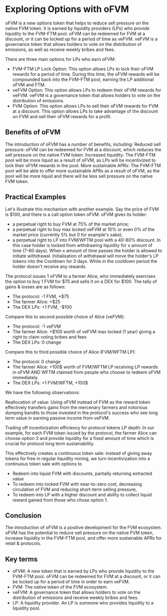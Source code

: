 # Exploring Options with oFVM
oFVM is a new options token that helps to reduce sell pressure on the native FVM token. It is earned by liquidity providers (LPs) who provide liquidity to the FVM-FTM pool. oFVM can be redeemed for FVM at a discount, or it can be locked up for a period of time as veFVM. veFVM is a governance token that allows holders to vote on the distribution of emissions, as well as receive weekly bribes and fees.

There are three main options for LPs who earn oFVM:
 - FVM-FTM LP Lock Option: This option allows LPs to lock their oFVM rewards for a period of time. During this time, the oFVM rewards will be compounded back into the FVM-FTM pool, earning the LP additional oFVM and FTM.
 - veFVM Option: This option allows LPs to redeem their oFVM rewards for veFVM. veFVM is a governance token that allows holders to vote on the distribution of emissions.
 - FVM Option: This option allows LPs to sell their oFVM rewards for FVM at a discount. This option allows LPs to take advantage of the discount on FVM and sell their oFVM rewards for a profit.

## Benefits of oFVM
The introduction of oFVM has a number of benefits, including:
Reduced sell pressure: oFVM can be redeemed for FVM at a discount, which reduces the sell pressure on the native FVM token.
Increased liquidity: The FVM-FTM pool will be more liquid as a result of oFVM, as LPs will be incentivized to lock their oFVM rewards in the pool.
More sustainable APRs: The FVM-FTM pool will be able to offer more sustainable APRs as a result of oFVM, as the pool will be more liquid and there will be less sell pressure on the native FVM token.

## Practical Examples
Let's illustrate this mechanism with another example. Say the price of FVM is $100, and there is a call option token oFVM. oFVM gives its holder:

 - a perpetual right to buy FVM at 75% of the market price;
 - a perpetual right to buy max locked veFVM at 10% or even 0% of the market price (currently 5% but 0 for example's sake);
 - a perpetual right to LP into FVM/WFTM pool with a 40-80% discount. In this case holder is locked from withdrawing liquidity for x amount of time (7-60 days). When x amount of time passes the holder is allowed to initiate withdrawal. Initialisation of withdrawal will move the holder's LP tokens into the Cooldown for 3 days. While in the cooldown period the holder doesn't receive any rewards.

The protocol issues 1 oFVM to a farmer Alice, who immediately exercises the option to buy 1 FVM for $75 and sells it on a DEX for $100. The tally of gains & losses are as follows:

 - The protocol: -1 FVM, +$75
 - The farmer Alice: +$25
 - The DEX LPs: +1 FVM, -$100

Compare this to second possible choice of Alice (veFVM):

 - The protocol: -1 veFVM
 - The farmer Alice: +$100 worth of veFVM max locked (1 year) giving a right to claim voting bribes and fees
 - The DEX LPs: 0 change

Compare this to third possible choice of Alice (FVM/WFTM LP):

 - The protocol: 0 change
 - The farmer Alice: +100$ worth of FVM/WFTM LP receiving LP rewards in oFVM AND WFTM claimed from people who choose to redeem oFVM immediately.
 - The DEX LPs: +1 FVM/WFTM, +100$

We have the following observations:

Reallocation of value: Using oFVM instead of FVM as the reward token effectively transfers gains from the mercenary farmers and notorious dumping bandits to those invested in the protocol's success who see long term value in earning passive income from veFVM.

Trading off incentivization efficiency for protocol tokens LP depth: In our example, for each FVM token issued by the protocol, the farmer Alice can choose option 3 and provide liquidity for a fixed amount of time which is crucial for protocol long term sustainability.

This effectively creates a continuous token sale: instead of giving away tokens for free in regular liquidity mining, we turn incentivization into a continuous token sale with options to 
 - Redeem into liquid FVM with discounts, partially returning extracted value
 - To redeem into locked FVM with near-to-zero cost, decreasing circulation of FVM and reducing short-term selling pressure, 
 - To redeem into LP with a higher discount and ability to collect liquid reward gained from those who chose option 1.

## Conclusion
The introduction of oFVM is a positive development for the FVM ecosystem. oFVM has the potential to reduce sell pressure on the native FVM token, increase liquidity in the FVM-FTM pool, and offer more sustainable APRs for retail & protocols.

## Key terms
 - oFVM: A new token that is earned by LPs who provide liquidity to the FVM-FTM pool. oFVM can be redeemed for FVM at a discount, or it can be locked up for a period of time in order to earn veFVM.
 - FVM: The native token of the FVM ecosystem.
 - veFVM: A governance token that allows holders to vote on the distribution of emissions and receive weekly bribes and fees.
 - LP: A liquidity provider. An LP is someone who provides liquidity to a liquidity pool.